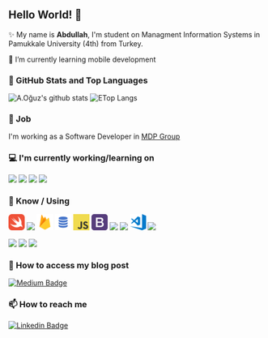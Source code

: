 ## Hello World! 👋

✨ My name is **Abdullah**, I'm student on Managment Information Systems in Pamukkale University (4th) from Turkey. <br>


🌱 I’m currently learning mobile development


### 📌 GitHub Stats and Top Languages


<p float="center">

  <img  src="https://github-readme-stats.vercel.app/api?username=aoguz1&theme=dracula&count_private=true&hide=issues" alt="A.Oğuz's github stats" />
  <img  src="https://github-readme-stats.vercel.app/api/top-langs/?username=aoguz1&theme=dracula&layout=compact&hide=html,css,hack" alt="ETop Langs" /> 
</p>

### 💼 Job

I'm working as a Software Developer in [MDP Group](https://mdpgroup.com/)

###  💻 I'm currently working/learning on

<code><a href="https://developer.android.com/" target="_blank"><img src="https://www.vectorlogo.zone/logos/flutterio/flutterio-ar21.svg"></a></code>
<code><a href="https://firebase.google.com/" target="_blank"><img src="https://www.vectorlogo.zone/logos/firebase/firebase-ar21.svg"></a></code>
<code><img src="https://www.vectorlogo.zone/logos/swift/swift-horizontal.svg" height="42"></code>
<code><img src="https://www.vectorlogo.zone/logos/nodejs/nodejs-horizontal.svg" height="42"></code>
<br>
### 🧠 Know / Using
<img src="https://raw.githubusercontent.com/github/explore/main/topics/swift/swift.png" height="32" /> <img src="https://www.vectorlogo.zone/logos/flutterio/flutterio-icon.svg" height="32" />  <img src="https://raw.githubusercontent.com/github/explore/main/topics/firebase/firebase.png" height="32" /> <img src="https://raw.githubusercontent.com/github/explore/main/topics/sql/sql.png" height="32" /> <img src="https://raw.githubusercontent.com/github/explore/main/topics/javascript/javascript.png" height="32" /> <img src="https://raw.githubusercontent.com/github/explore/main/topics/bootstrap/bootstrap.png" height="32" /> <img src="https://www.vectorlogo.zone/logos/nodejs/nodejs-icon.svg" height="32" /> <img src="https://www.vectorlogo.zone/logos/git-scm/git-scm-icon.svg" height="32" /> <img src="https://raw.githubusercontent.com/github/explore/main/topics/visual-studio-code/visual-studio-code.png" height="32" /> <img src="https://camo.githubusercontent.com/2a2d52d1337e6cecd8df5826f417f045aebb1d81/68747470733a2f2f75706c6f61642e77696b696d656469612e6f72672f77696b6970656469612f636f6d6d6f6e732f7468756d622f632f63322f41646f62655f58445f43435f69636f6e2e7376672f3130353170782d41646f62655f58445f43435f69636f6e2e7376672e706e67" height="32" />


<code><img height="50" src="https://www.vectorlogo.zone/logos/bitbucket/bitbucket-ar21.svg"></code>
<code><img height="50" src="https://www.vectorlogo.zone/logos/atlassian_jira/atlassian_jira-ar21.svg"></code>
<code><img height="50" src="https://www.vectorlogo.zone/logos/zeplinio/zeplinio-ar21.svg"></code>
<br>

### 📝 How to access my blog post

[![Medium Badge](https://img.shields.io/badge/AbdullahOĞUZ-Medium-blue?style=for-the-badge&logo=medium)](https://aoguz.medium.com/)



### 📫 How to reach me

[![Linkedin Badge](https://img.shields.io/badge/Abdullah.OĞUZ-follow%20on%20linkedin-blue?style=for-the-badge&logo=linkedin)](https://www.linkedin.com/in/oguz-abdullah/)



